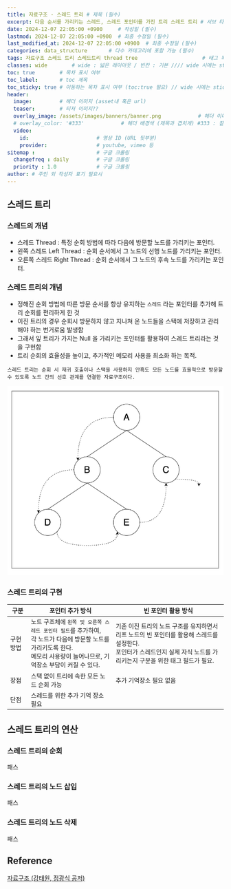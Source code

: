 ```yaml
---
title: 자료구조 - 스레드 트리 # 제목 (필수)
excerpt: 다음 순서를 가리키는 스레드, 스레드 포인터를 가진 트리 스레드 트리 # 서브 타이틀이자 meta description (필수)
date: 2024-12-07 22:05:00 +0900     # 작성일 (필수)
lastmod: 2024-12-07 22:05:00 +0900  # 최종 수정일 (필수)
last_modified_at: 2024-12-07 22:05:00 +0900  # 최종 수정일 (필수)
categories: data_structure       # 다수 카테고리에 포함 가능 (필수)
tags: 자료구조 스레드 트리 스레드트리 thread tree                     # 태그 복수개 가능 (필수)
classes: wide        # wide : 넓은 레이아웃 / 빈칸 : 기본 //// wide 시에는 sticky toc 불가
toc: true        # 목차 표시 여부
toc_label:       # toc 제목
toc_sticky: true # 이동하는 목차 표시 여부 (toc:true 필요) // wide 시에는 sticky toc 불가
header: 
  image:         # 헤더 이미지 (asset내 혹은 url)
  teaser:        # 티저 이미지??
  overlay_image: /assets/images/banners/banner.png            # 헤더 이미지 (제목과 겹치게)
  # overlay_color: '#333'            # 헤더 배경색 (제목과 겹치게) #333 : 짙은 회색 (필수)
  video:
    id:                      # 영상 ID (URL 뒷부분)
    provider:                # youtube, vimeo 등
sitemap :                    # 구글 크롤링
  changefreq : daily         # 구글 크롤링
  priority : 1.0             # 구글 크롤링
author: # 주인 외 작성자 표기 필요시
---
```

<!--postNo: 20241207_007-->

## 스레드 트리  

### 스레드의 개념  

- 스레드 Thread : 특정 순회 방법에 따라 다음에 방문할 노드를 가리키는 포인터.  
- 왼쪽 스레드 Left Thread : 순회 순서에서 그 노드의 선행 노드를 가리키는 포인터.   
- 오른쪽 스레드 Right Thread : 순회 순서에서 그 노드의 후속 노드를 가리키는 포인터.  


### 스레드 트리의 개념  

- 정해진 순회 방법에 따른 방문 순서를 항상 유지하는 `스레드` 라는 포인터를 추가해 트리 순회를 편리하게 한 것  
- 이진 트리의 경우 순회시 방문하지 않고 지나쳐 온 노드들을 스택에 저장하고 관리해야 하는 번거로움 발생함  
- 그래서 잎 트리가 가지는 Null 을 가리키는 포인터를 활용하여 스레드 트리라는 것을 구현함  
- 트리 순회의 효율성을 높이고, 추가적인 메모리 사용을 최소화 하는 목적.  

`스레드 트리는 순회 시 재귀 호출이나 스택을 사용하지 안혹도 모든 노드를 효율적으로 방문할 수 있도록 노드 간의 선호 관계를 연결한 자료구조이다.`  

![](/assets/images/20241207_007_001.png)


### 스레드 트리의 구현  

|구분|포인터 추가 방식|빈 포인터 활용 방식|
|---|---|---|
|구현 방법|노드 구조체에 `왼쪽 및 오른쪽 스레드 포인터 필드`를 추가하여,<br>각 노드가 다음에 방문할 노드를 가리키도록 한다.<br>메모리 사용량이 늘어나므로, 기억장소 부담이 커질 수 있다.|기존 이진 트리의 노드 구조를 유지하면서<br>리프 노드의 빈 포인터를 활용해 스레드를 설정한다.<br>포인터가 스레드인지 실제 자식 노드를 가리키는지 구분을 위한 태그 필드가 필요.|
|장점|스택 없이 트리에 속한 모든 노드 순회 가능|추가 기억장소 필요 없음|
|단점|스레드를 위한 추가 기억 장소 필요||


## 스레드 트리의 연산  

### 스레드 트리의 순회  

패스  

### 스레드 트리의 노드 삽입  

패스

### 스레드 트리의 노드 삭제  

패스


## Reference  

[자료구조 (강태원, 정광식 공저)](https://search.shopping.naver.com/book/catalog/41474379633)  


